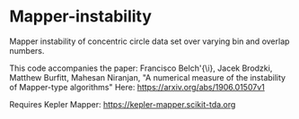 # Mapper-instability
Mapper instability of concentric circle data set over varying bin and overlap numbers.

This code accompanies the paper:
Francisco Belch\'{\i}, Jacek Brodzki, Matthew Burfitt, Mahesan Niranjan,
"A numerical measure of the instability of Mapper-type algorithms"
Here: https://arxiv.org/abs/1906.01507v1

Requires Kepler Mapper:
https://kepler-mapper.scikit-tda.org
